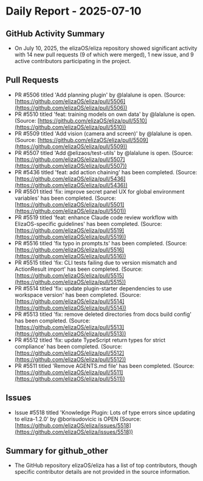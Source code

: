 # Daily Report - 2025-07-10

## GitHub Activity Summary
- On July 10, 2025, the elizaOS/eliza repository showed significant activity with 14 new pull requests (9 of which were merged), 1 new issue, and 9 active contributors participating in the project.

## Pull Requests
- PR #5506 titled 'Add planning plugin' by @lalalune is open. (Source: [https://github.com/elizaOS/eliza/pull/5506](https://github.com/elizaOS/eliza/pull/5506))
- PR #5510 titled 'feat: training models on own data' by @lalalune is open. (Source: [https://github.com/elizaOS/eliza/pull/5510](https://github.com/elizaOS/eliza/pull/5510))
- PR #5509 titled 'Add vision (camera and screen)' by @lalalune is open. (Source: [https://github.com/elizaOS/eliza/pull/5509](https://github.com/elizaOS/eliza/pull/5509))
- PR #5507 titled 'Add @elizaos/test-utils' by @lalalune is open. (Source: [https://github.com/elizaOS/eliza/pull/5507](https://github.com/elizaOS/eliza/pull/5507))
- PR #5436 titled 'feat: add action chaining' has been completed. (Source: [https://github.com/elizaOS/eliza/pull/5436](https://github.com/elizaOS/eliza/pull/5436))
- PR #5501 titled 'fix: improve secret panel UX for global environment variables' has been completed. (Source: [https://github.com/elizaOS/eliza/pull/5501](https://github.com/elizaOS/eliza/pull/5501))
- PR #5519 titled 'feat: enhance Claude code review workflow with ElizaOS-specific guidelines' has been completed. (Source: [https://github.com/elizaOS/eliza/pull/5519](https://github.com/elizaOS/eliza/pull/5519))
- PR #5516 titled 'fix typo in prompts.ts' has been completed. (Source: [https://github.com/elizaOS/eliza/pull/5516](https://github.com/elizaOS/eliza/pull/5516))
- PR #5515 titled 'fix: CLI tests failing due to version mismatch and ActionResult import' has been completed. (Source: [https://github.com/elizaOS/eliza/pull/5515](https://github.com/elizaOS/eliza/pull/5515))
- PR #5514 titled 'fix: update plugin-starter dependencies to use workspace version' has been completed. (Source: [https://github.com/elizaOS/eliza/pull/5514](https://github.com/elizaOS/eliza/pull/5514))
- PR #5513 titled 'fix: remove deleted directories from docs build config' has been completed. (Source: [https://github.com/elizaOS/eliza/pull/5513](https://github.com/elizaOS/eliza/pull/5513))
- PR #5512 titled 'fix: update TypeScript return types for strict compliance' has been completed. (Source: [https://github.com/elizaOS/eliza/pull/5512](https://github.com/elizaOS/eliza/pull/5512))
- PR #5511 titled 'Remove AGENTS.md file' has been completed. (Source: [https://github.com/elizaOS/eliza/pull/5511](https://github.com/elizaOS/eliza/pull/5511))

## Issues
- Issue #5518 titled 'Knowledge Plugin: Lots of type errors since updating to eliza-1.2.0' by @borisudovicic is OPEN (Source: [https://github.com/elizaOS/eliza/issues/5518](https://github.com/elizaOS/eliza/issues/5518))

## Summary for github_other
- The GitHub repository elizaOS/eliza has a list of top contributors, though specific contributor details are not provided in the source information.